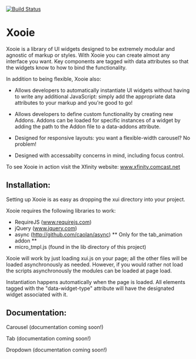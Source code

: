 [![Build Status](https://travis-ci.org/Comcast/Xooie.png?branch=master)](http://travis-ci.org/Comcast/Xooie)

Xooie
===

Xooie is a library of UI widgets designed to be extremely modular and agnostic of markup or styles.  With Xooie you can create almost any interface you want.  Key components are tagged with data attributes so that the widgets know to how to bind the functionality.

In addition to being flexible, Xooie also:

* Allows developers to automatically instantiate UI widgets without having to write any additional JavaScript: simply add the appropriate data attributes to your markup and you're good to go!

* Allows developers to define custom functionality by creating new Addons.  Addons can be loaded for specific instances of a widget by adding the path to the Addon file to a data-addons attribute.

* Designed for responsive layouts: you want a flexible-width carousel?  No problem!

* Designed with accessabilty concerns in mind, including focus control.

To see Xooie in action visit the Xfinity website: www.xfinity.comcast.net


Installation:
---
Setting up Xooie is as easy as dropping the xui directory into your project.  

Xooie requires the following libraries to work:
* RequireJS (www.requirejs.com)
* jQuery (www.jquery.com)
* async (http://github.com/caolan/async) ** Only for the tab_animation addon **
* micro_tmpl.js (found in the lib directory of this project)

Xooie will work by just loading xui.js on your page; all the other files will be loaded asynchronously as needed.  However, if you would rather not load the scripts asynchronously the modules can be loaded at page load.

Instantiation happens automatically when the page is loaded.  All elements tagged with the "data-widget-type" attribute will have the designated widget associated with it.

Documentation:
---
Carousel
(documentation coming soon!)

Tab
(documentation coming soon!)

Dropdown 
(documentation coming soon!)